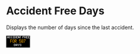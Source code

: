 # Accident Free Days

Displays the number of days since the last accident.

![screenshot](accidentfreedays.webp)
